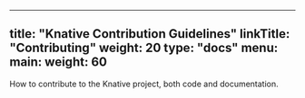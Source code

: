 
---
title: "Knative Contribution Guidelines"
linkTitle: "Contributing"
weight: 20
type: "docs"
menu:
  main:
    weight: 60
---

How to contribute to the Knative project, both code and documentation.
